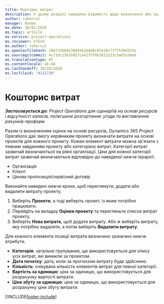 ```yaml
---
title: Кошторис витрат
description: У цьому розділі наведено відомості щодо визначення або оцінки витрат, пов’язаних із проектом.
author: ruhercul
manager: Annbe
ms.date: 10/01/2020
ms.topic: article
ms.service: project-operations
ms.reviewer: kfend
ms.author: ruhercul
ms.openlocfilehash: 10872366453985561bda0c07e50cff7f5f6d333e
ms.sourcegitcommit: 4cf1dc1561b92fca4175f0b3813133c5e63ce8e6
ms.translationtype: HT
ms.contentlocale: uk-UA
ms.lasthandoff: 10/28/2020
ms.locfileid: "4131728"
---
```

# <a name="expense-estimates"></a>Кошторис витрат
_**Застосовується до:** Project Operations для сценаріїв на основі ресурсів і відсутності запасів, полегшене розгортання: угоди та виставлення рахунків-проформ_

Разом із визначенням оцінок на основі ресурсів, Dynamics 365 Project Operations дає змогу керівникам проекту визначати витрати на основі проектів для кожного проекту. Кожен елемент витрати можна зв'язати з певним завданням проекту або категорією витрат. Категорії витрат зазвичай визначаються на рівні організації. Ціни для кожної категорії витрат зазвичай визначаються відповідно до наведеної нижче ієрархії.

- Організація
- Клієнт
- Цінова пропозиція/сервісний договір

Виконайте наведені нижче кроки, щоб переглянути, додати або видалити витрату проекту.

1. Виберіть **Проекти**, а тоді виберіть проект, із яким потрібно працювати.
2. Перейдіть на вкладку **Оцінки проекту** та перегляньте список витрат проекту.
3. Виберіть **Нова витрата**, щоб додати витрату. Або ж виберіть витрату, яку потрібно видалити, а потім виберіть **Видалити витрату**.

Для кожного елемента позиції витрати визначено зазначені нижче атрибути.

- **Категорія**: загальне групування, що використовується для опису усіх витрат, які виникли за проектом.
- **Дата початку**: дата, коли за прогнозом витрату буде здійснено.
- **Кількість**: очікувана кількість елементів витрат для певної категорії.
- **Вартість за одиницю**: ціна за одиницю, що використовується для розрахунку вартості витрати.
- **Ціна збуту за одиницю**: ціна за одиницю, що використовується для розрахунку ціни збуту витрати.



[!INCLUDE[footer-include](../includes/footer-banner.md)]